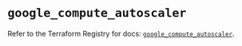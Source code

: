 # `google_compute_autoscaler`

Refer to the Terraform Registry for docs: [`google_compute_autoscaler`](https://registry.terraform.io/providers/hashicorp/google/6.49.1/docs/resources/compute_autoscaler).
